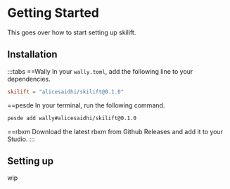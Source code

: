 # Getting Started

This goes over how to start setting up skilift.

## Installation

:::tabs
==Wally
In your `wally.toml`, add the following line to your dependencies.

```toml
skilift = "alicesaidhi/skilift@0.1.0"
```

==pesde
In your terminal, run the following command.

```sh
pesde add wally#alicesaidhi/skilift@0.1.0
```

==rbxm
Download the latest rbxm from Github Releases and add it to your Studio.
:::

## Setting up

wip